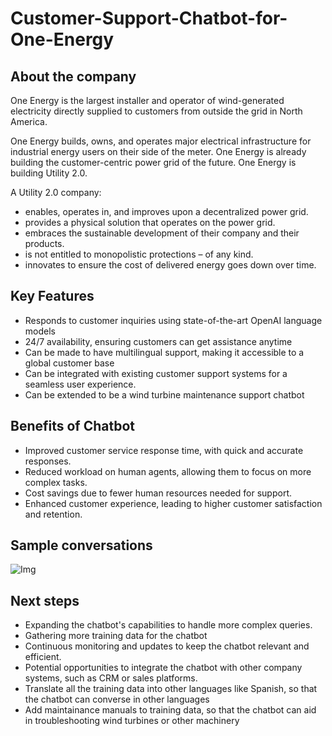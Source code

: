 # Customer-Support-Chatbot-for-One-Energy

## About the company

One Energy is the largest installer and operator of wind-generated electricity directly supplied to customers from outside the grid in North America.

One Energy builds, owns, and operates major electrical infrastructure for industrial energy users on their side of the meter. One Energy is already building the customer-centric power grid of the future. One Energy is building Utility 2.0. 

A Utility 2.0 company:

- enables, operates in, and improves upon a decentralized power grid.
- provides a physical solution that operates on the power grid.
- embraces the sustainable development of their company and their products.
- is not entitled to monopolistic protections – of any kind.
- innovates to ensure the cost of delivered energy goes down over time.

## Key Features

- Responds to customer inquiries using state-of-the-art OpenAI language models
- 24/7 availability, ensuring customers can get assistance anytime
- Can be made to have multilingual support, making it accessible to a global customer base
- Can be integrated with existing customer support systems for a seamless user experience.
- Can be extended to be a wind turbine maintenance support chatbot

## Benefits of Chatbot

- Improved customer service response time, with quick and accurate responses.
- Reduced workload on human agents, allowing them to focus on more complex tasks.
- Cost savings due to fewer human resources needed for support.
- Enhanced customer experience, leading to higher customer satisfaction and retention.

## Sample conversations

![Img]()

## Next steps

- Expanding the chatbot's capabilities to handle more complex queries.
- Gathering more training data for the chatbot
- Continuous monitoring and updates to keep the chatbot relevant and efficient.
- Potential opportunities to integrate the chatbot with other company systems, such as CRM or sales platforms.
- Translate all the training data into other languages like Spanish, so that the chatbot can converse in other languages
- Add maintainance manuals to training data, so that the chatbot can aid in troubleshooting wind turbines or other machinery



